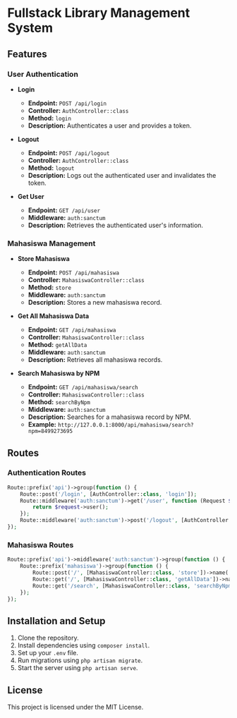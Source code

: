 # Fullstack Library Management System

## Features

### User Authentication

-   **Login**

    -   **Endpoint:** `POST /api/login`
    -   **Controller:** `AuthController::class`
    -   **Method:** `login`
    -   **Description:** Authenticates a user and provides a token.

-   **Logout**

    -   **Endpoint:** `POST /api/logout`
    -   **Controller:** `AuthController::class`
    -   **Method:** `logout`
    -   **Description:** Logs out the authenticated user and invalidates the token.

-   **Get User**
    -   **Endpoint:** `GET /api/user`
    -   **Middleware:** `auth:sanctum`
    -   **Description:** Retrieves the authenticated user's information.

### Mahasiswa Management

-   **Store Mahasiswa**

    -   **Endpoint:** `POST /api/mahasiswa`
    -   **Controller:** `MahasiswaController::class`
    -   **Method:** `store`
    -   **Middleware:** `auth:sanctum`
    -   **Description:** Stores a new mahasiswa record.

-   **Get All Mahasiswa Data**

    -   **Endpoint:** `GET /api/mahasiswa`
    -   **Controller:** `MahasiswaController::class`
    -   **Method:** `getAllData`
    -   **Middleware:** `auth:sanctum`
    -   **Description:** Retrieves all mahasiswa records.

-   **Search Mahasiswa by NPM**
    -   **Endpoint:** `GET /api/mahasiswa/search`
    -   **Controller:** `MahasiswaController::class`
    -   **Method:** `searchByNpm`
    -   **Middleware:** `auth:sanctum`
    -   **Description:** Searches for a mahasiswa record by NPM.
    -   **Example:** `http://127.0.0.1:8000/api/mahasiswa/search?npm=8499273695`

## Routes

### Authentication Routes

```php
Route::prefix('api')->group(function () {
    Route::post('/login', [AuthController::class, 'login']);
    Route::middleware('auth:sanctum')->get('/user', function (Request $request) {
        return $request->user();
    });
    Route::middleware('auth:sanctum')->post('/logout', [AuthController::class, 'logout']);
});
```

### Mahasiswa Routes

```php
Route::prefix('api')->middleware('auth:sanctum')->group(function () {
    Route::prefix('mahasiswa')->group(function () {
        Route::post('/', [MahasiswaController::class, 'store'])->name('mahasiswa.store');
        Route::get('/', [MahasiswaController::class, 'getAllData'])->name('mahasiswa.index');
        Route::get('/search', [MahasiswaController::class, 'searchByNpm'])->name('mahasiswa.search');
    });
});
```

## Installation and Setup

1. Clone the repository.
2. Install dependencies using `composer install`.
3. Set up your `.env` file.
4. Run migrations using `php artisan migrate`.
5. Start the server using `php artisan serve`.

## License

This project is licensed under the MIT License.
